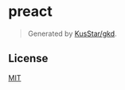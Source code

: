 # preact

> Generated by [KusStar/gkd](https://github.com/KusStar/gkd).

## License

[MIT](LICENSE)
